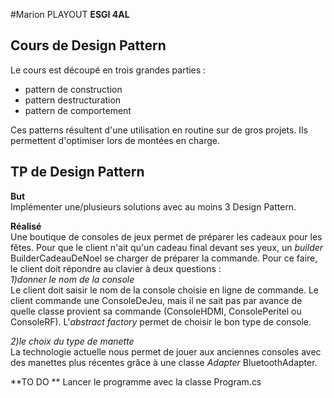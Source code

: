 ﻿#Marion PLAYOUT
**ESGI 4AL**

## Cours de Design Pattern
Le cours est découpé en trois grandes parties : 
 - pattern de construction
 - pattern destructuration
 - pattern de comportement

 Ces patterns résultent d'une utilisation en routine sur de gros projets. Ils permettent d'optimiser lors de montées en charge.
 
 ## TP de Design Pattern
 **But**  
 Implémenter une/plusieurs solutions avec au moins 3 Design Pattern. 

 **Réalisé**  
 Une boutique de consoles de jeux permet de préparer les cadeaux pour les fêtes.
Pour que le client n'ait qu'un cadeau final devant ses yeux, un *builder* BuilderCadeauDeNoel se charger de préparer la commande.
Pour ce faire, le client doit répondre au clavier à deux questions :   
*1)donner le nom de la console*   
Le client doit saisir le nom de la console choisie en ligne de commande. Le client commande une ConsoleDeJeu, mais il ne sait pas par avance de quelle classe provient sa commande (ConsoleHDMI, ConsolePeritel ou ConsoleRF).
L'*abstract factory* permet de choisir le bon type de console. 
 
*2)le choix du type de manette*  
La technologie actuelle nous permet de jouer aux anciennes consoles avec des manettes plus récentes grâce à une classe *Adapter* BluetoothAdapter.

**TO DO ** 
Lancer le programme avec la classe Program.cs


